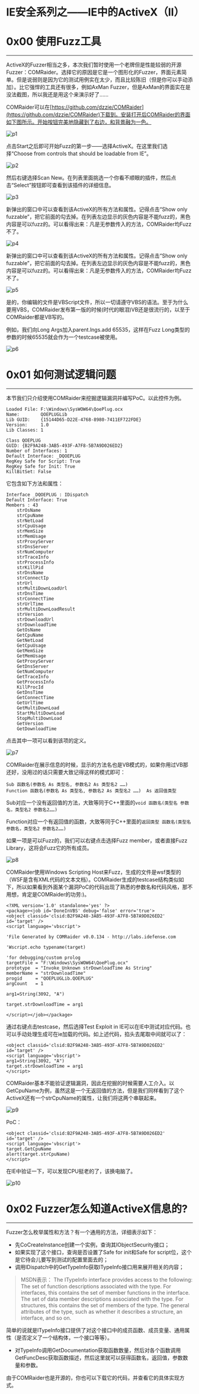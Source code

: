 # IE安全系列之——IE中的ActiveX（II）

0x00 使用Fuzz工具
=============

* * *

ActiveX的Fuzzer相当之多，本次我们暂时使用一个老牌但是性能较弱的开源Fuzzer：COMRaider。选择它的原因是它是一个图形化的Fuzzer，界面元素简单。但是说弱则是因为它的测试用例实在太少，而且比较陈旧（但是你可以手动添加）。比它强悍的工具还有很多，例如AxMan Fuzzer，但是AxMan的界面实在是没法截图，所以我还是用这个来演示好了……

COMRaider可以在[https://github.com/dzzie/COMRaider](https://github.com/dzzie/COMRaider)下载到。安装打开后COMRaider的界面如下图所示。开始按钮完美地隐藏到了右边，和背景融为一色。

![p1](http://drops.javaweb.org/uploads/images/50e6b21dab0e80f8c9688faceb60a450ba28c848.jpg)

点击Start之后即可开始Fuzz的第一步——选择ActiveX。在这里我们选择“Choose from controls that should be loadable from IE”。

![p2](http://drops.javaweb.org/uploads/images/c76e0f337782887d4c1acf91f051da5d4d73ab56.jpg)

然后右键选择Scan New。在列表里面挑选一个你看不顺眼的插件，然后点击“Select”按钮即可查看到该插件的详细信息。

![p3](http://drops.javaweb.org/uploads/images/41cee8618815847baa9f2538014143c94046d293.jpg)

新弹出的窗口中可以查看到该ActiveX的所有方法和属性。记得点击“Show only fuzzable”，把它前面的勾去掉。在列表左边显示的灰色内容是不能fuzz的，黑色内容是可以fuzz的。可以看得出来：凡是无参数传入的方法，COMRaider均Fuzz不了。

![p4](http://drops.javaweb.org/uploads/images/ad3b24eed655bbfe5b9920b6fa1fe3acd88c037a.jpg)

新弹出的窗口中可以查看到该ActiveX的所有方法和属性。记得点击“Show only fuzzable”，把它前面的勾去掉。在列表左边显示的灰色内容是不能fuzz的，黑色内容是可以fuzz的。可以看得出来：凡是无参数传入的方法，COMRaider均Fuzz不了。

![p5](http://drops.javaweb.org/uploads/images/1671e502cf41a3a12e04e028c725e42b24cd0a19.jpg)

是的，你编辑的文件是VBScript文件，所以一切请遵守VBS的语法。至于为什么要用VBS，COMRaider发布第一版的时候(时代的眼泪)VB还是很流行的，以至于COMRaider都是VB写的。

例如，我们向Long Args加入parent.lngs.add 65535，这样在Fuzz Long类型的参数的时候65535就会作为一个testcase被使用。

![p6](http://drops.javaweb.org/uploads/images/4f72dd76ae1e95f4ae96c6c69ef041130c97eb52.jpg)

0x01 如何测试逻辑问题
=============

* * *

本节我们只介绍使用COMRaider来挖掘逻辑漏洞并编写PoC。以此控件为例。

```
Loaded File: F:\Windows\SysWOW64\QoePlug.ocx
Name:        QOEPLUGLib
Lib GUID:    {15144D65-D22E-4768-8980-7411EF722FDE}
Version:     1.0
Lib Classes: 1  

Class QOEPLUG
GUID: {B2F9A248-3AB5-493F-A7F8-5B7A9D026ED2}
Number of Interfaces: 1
Default Interface: _DQOEPLUG
RegKey Safe for Script: True
RegKey Safe for Init: True
KillBitSet: False

```

它包含如下方法和属性：

```
Interface _DQOEPLUG : IDispatch
Default Interface: True
Members : 43
    strOsName
    strCpuName
    strNetLoad
    strCpuUsage
    strMemSize
    strMemUsage
    strProxyServer
    strDnsServer
    strNumComputer
    strTraceInfo
    strProcessInfo
    strKillPid
    strDnsName
    strConnectIp
    strUrl
    strMultiDownLoadUrl
    strDnsTime
    strConnectTime
    strUrlTime
    strMultiDownLoadResult
    strVersion
    strDownloadUrl
    strDownloadTime
    GetOsName
    GetCpuName
    GetNetLoad
    GetCpuUsage
    GetMemSize
    GetMemUsage
    GetProxyServer
    GetDnsServer
    GetNumComputer
    GetTraceInfo
    GetProcessInfo
    KillProcId
    GetDnsTime
    GetConnectTime
    GetUrlTime
    GetMultiDownLoad
    StartMultiDownLoad
    StopMultiDownLoad
    GetVersion
    GetDownloadTime

```

点击其中一项可以看到该项的定义。

![p7](http://drops.javaweb.org/uploads/images/7537b72d705511d4290a9b13dd042b07709d0dc0.jpg)

COMRaider在展示信息的时候，显示的方法名也是VB模式的，如果你用过VB那还好，没用过的话只需要大致记得这样的模式即可：

```
Sub 函数名(参数名 As 类型名, 参数名2 As 类型名2 ……) 
Function 函数名(参数名 As 类型名, 参数名2 As 类型名2 ……)  As 返回值类型

```

Sub对应一个没有返回值的方法，大致等同于C++里面的`void 函数名(类型名 参数名，类型名2 参数名2……)`

Function对应一个有返回值的函数，大致等同于C++里面的`返回类型 函数名(类型名 参数名，类型名2 参数名2……)`

如果一项是可以Fuzz的，我们可以右键点击选择Fuzz member，或者直接Fuzz Library，这将会Fuzz它的所有成员。

![p8](http://drops.javaweb.org/uploads/images/cf064693e986b9e50f8c67639639b47fe2d9c856.jpg)

COMRaider使用Windows Scripting Host来Fuzz，生成的文件是wsf类型的（WSF是含有XML代码的文本文档）。COMRaider生成的testcase结构类似如下，所以如果看到外面某个漏洞PoC的代码出现了熟悉的参数名和代码风格，那不用想，肯定是COMRaider的功劳:)。

```
<?XML version='1.0' standalone='yes' ?>
<package><job id='DoneInVBS' debug='false' error='true'>
<object classid='clsid:B2F9A248-3AB5-493F-A7F8-5B7A9D026ED2' id='target' />
<script language='vbscript'>    

'File Generated by COMRaider v0.0.134 - http://labs.idefense.com    

'Wscript.echo typename(target)  

'for debugging/custom prolog
targetFile = "F:\Windows\SysWOW64\QoePlug.ocx"
prototype  = "Invoke_Unknown strDownloadTime As String"
memberName = "strDownloadTime"
progid     = "QOEPLUGLib.QOEPLUG"
argCount   = 1  

arg1=String(3092, "A")  

target.strDownloadTime = arg1   

</script></job></package>

```

通过右键点击testcase，然后选择Test Exploit in IE可以在IE中测试对应代码。也可以手动处理生成可在ie加载的代码。如上述代码，掐头去尾取中间就可以了：

```
<object classid='clsid:B2F9A248-3AB5-493F-A7F8-5B7A9D026ED2' id='target' />
<script language='vbscript'>
arg1=String(3092, "A")
target.strDownloadTime = arg1
</script>

```

COMRaider基本不能验证逻辑漏洞，因此在挖掘的时候需要人工介入。以GetCpuName为例，虽然这是一个无返回值的方法，但是我们同样看到了这个ActiveX还有一个strCpuName的属性，让我们将这两个串联起来。

![p9](http://drops.javaweb.org/uploads/images/8aac13447e509f917324c78d23930f36e8771c6e.jpg)

PoC：

```
<object classid='clsid:B2F9A248-3AB5-493F-A7F8-5B7A9D026ED2' id='target' />
<script language='vbscript'>
target.GetCpuName
alert(target.strCpuName)
</script>

```

在IE中验证一下，可以发现CPU挺老的了，该换电脑了。

![p10](http://drops.javaweb.org/uploads/images/39d3629797530ef3ff9e1bdfc20203d504dcbad0.jpg)

0x02 Fuzzer怎么知道ActiveX信息的?
==========================

* * *

Fuzzer怎么枚举属性和方法？有一个通用的方法，详细表示如下：

*   先CoCreateInstance创建一个实例，查询其IObjectSecurity接口；
*   如果实现了这个接口，查询是否设置了Safe for init和Safe for script位，这个是它待会儿要写到测试的配置里面去的；
*   调用IDispatch中的GetTypeInfo获取ITypeInfo接口用来展开相关的内容；

> MSDN表示： The ITypeInfo interface provides access to the following: The set of function descriptions associated with the type. For interfaces, this contains the set of member functions in the interface. The set of data member descriptions associated with the type. For structures, this contains the set of members of the type. The general attributes of the type, such as whether it describes a structure, an interface, and so on.

简单的说就是ITypeInfo接口提供了对这个接口中的成员函数、成员变量、通用属性（是否定义了一个结构体，一个接口等等）。

*   对TypeInfo调用GetDocumentation获取函数数量，然后对各个函数调用GetFuncDesc获取函数描述，然后这里就可以获得函数名，返回值，参数数量和参数。

由于COMRaider也是开源的，你也可以下载它的代码，并查看它的具体实现方式。